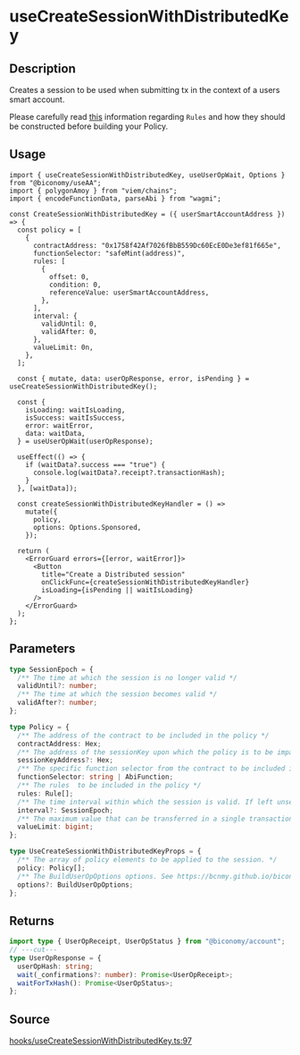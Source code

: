 # useCreateSessionWithDistributedKey

## Description

Creates a session to be used when submitting tx in the context of a users smart account.

Please carefully read [this](../tutorials/sessions/index.md) information regarding `Rules` and how they should be constructed before building your Policy.

## Usage

```tsx
import { useCreateSessionWithDistributedKey, useUserOpWait, Options } from "@biconomy/useAA";
import { polygonAmoy } from "viem/chains";
import { encodeFunctionData, parseAbi } from "wagmi";

const CreateSessionWithDistributedKey = ({ userSmartAccountAddress }) => {
  const policy = [
    {
      contractAddress: "0x1758f42Af7026fBbB559Dc60EcE0De3ef81f665e",
      functionSelector: "safeMint(address)",
      rules: [
        {
          offset: 0,
          condition: 0,
          referenceValue: userSmartAccountAddress,
        },
      ],
      interval: {
        validUntil: 0,
        validAfter: 0,
      },
      valueLimit: 0n,
    },
  ];

  const { mutate, data: userOpResponse, error, isPending } = useCreateSessionWithDistributedKey();

  const {
    isLoading: waitIsLoading,
    isSuccess: waitIsSuccess,
    error: waitError,
    data: waitData,
  } = useUserOpWait(userOpResponse);

  useEffect(() => {
    if (waitData?.success === "true") {
      console.log(waitData?.receipt?.transactionHash);
    }
  }, [waitData]);

  const createSessionWithDistributedKeyHandler = () =>
    mutate({
      policy,
      options: Options.Sponsored,
    });

  return (
    <ErrorGuard errors={[error, waitError]}>
      <Button
        title="Create a Distributed session"
        onClickFunc={createSessionWithDistributedKeyHandler}
        isLoading={isPending || waitIsLoading}
      />
    </ErrorGuard>
  );
};
```

## Parameters

```ts
type SessionEpoch = {
  /** The time at which the session is no longer valid */
  validUntil?: number;
  /** The time at which the session becomes valid */
  validAfter?: number;
};

type Policy = {
  /** The address of the contract to be included in the policy */
  contractAddress: Hex;
  /** The address of the sessionKey upon which the policy is to be imparted */
  sessionKeyAddress?: Hex;
  /** The specific function selector from the contract to be included in the policy */
  functionSelector: string | AbiFunction;
  /** The rules  to be included in the policy */
  rules: Rule[];
  /** The time interval within which the session is valid. If left unset the session will remain invalid indefinitely */
  interval?: SessionEpoch;
  /** The maximum value that can be transferred in a single transaction */
  valueLimit: bigint;
};

type UseCreateSessionWithDistributedKeyProps = {
  /** The array of policy elements to be applied to the session. */
  policy: Policy[];
  /** The BuildUserOpOptions options. See https://bcnmy.github.io/biconomy-client-sdk/types/BuildUserOpOptions.html for further detail */
  options?: BuildUserOpOptions;
};
```

## Returns

```ts twoslash
import type { UserOpReceipt, UserOpStatus } from "@biconomy/account";
// ---cut---
type UserOpResponse = {
  userOpHash: string;
  wait(_confirmations?: number): Promise<UserOpReceipt>;
  waitForTxHash(): Promise<UserOpStatus>;
};
```

## Source

[hooks/useCreateSessionWithDistributedKey.ts:97](https://github.com/bcnmy/useAA/blob/main/src/hooks/useCreateSessionWithDistributedKey.ts#L97)
